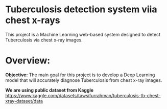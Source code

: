 # Tuberculosis detection system viia chest x-rays
This project is a Machine Learning web-based system designed to detect Tuberculosis via chest x-ray images. 



# Overview:

**Objective:** The main goal for this project is to develop a Deep Learning model that will accurately diagnose Tuberculosis from chest x-ray images.
  
**We are using public dataset from Kaggle**
https://www.kaggle.com/datasets/tawsifurrahman/tuberculosis-tb-chest-xray-dataset/data

